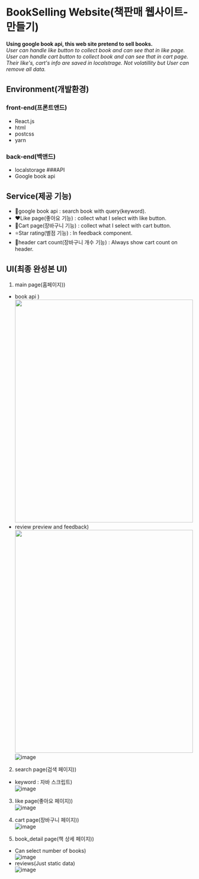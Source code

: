 # BookSelling Website(책판매 웹사이트-만들기)
**Using google book api, this web site pretend to sell books.**<br>
*User can handle like button to collect book and can see that in like page.*<br>
*User can handle cart button to collect book and can see that in cart page.*<br>
*Their like's, cart's info are saved in localstrage. Not volatillity but User can remove all data.*

## Environment(개발환경)
### front-end(프론트앤드)
- React.js
- html
- postcss
- yarn
### back-end(백앤드)
- localstorage
###API
- Google book api



## Service(제공 기능)
- 📖google book api : search book with query(keyword). 
- ❤️Like page(좋아요 기능) : collect what I select with like button.
- 🛒Cart page(장바구니 기능) : collect what I select with cart button.
- ⭐Star rating(별점 기능) : In feedback component.
- 🎱header cart count(장바구니 개수 기능) : Always show cart count on header.



## UI(최종 완성본 UI)
1. main page(홈페이지))<br>
 - book api )<br>
    <img src="https://user-images.githubusercontent.com/60992593/192455699-325ce07b-f784-4534-b823-e2dfe579f632.png" width="480" height="600"/>
 - review preview and feedback)<br>
   <img src="" width="480" height="600"/>
    ![image](https://user-images.githubusercontent.com/60992593/192501087-907d5b1a-929c-4f57-a868-562a759044f5.png)

2. search page(검색 페이지))<br>
 - keyword : 자바 스크립트)<br>
  ![image](https://user-images.githubusercontent.com/60992593/192501604-7e77cf78-d485-420d-92e3-1934cbde94f4.png)


3. like page(좋아요 페이지))<br>
  ![image](https://user-images.githubusercontent.com/60992593/192503126-8eb7058a-399e-4c12-a861-7994a9938399.png)

4. cart page(장바구니 페이지))<br>
  ![image](https://user-images.githubusercontent.com/60992593/192503375-a4c4e8df-7754-4418-be46-0a9f27c3a8a6.png)

5. book_detail page(책 상세 페이지))<br>
 - Can select number of books)<br>
  ![image](https://user-images.githubusercontent.com/60992593/192501483-7adbc7e4-b272-4d1e-b685-ca4564ecd02a.png)
 - reviews(Just static data)<br>
  ![image](https://user-images.githubusercontent.com/60992593/192501708-7981840a-fea3-4341-91d2-1ccf60e92bf5.png)



